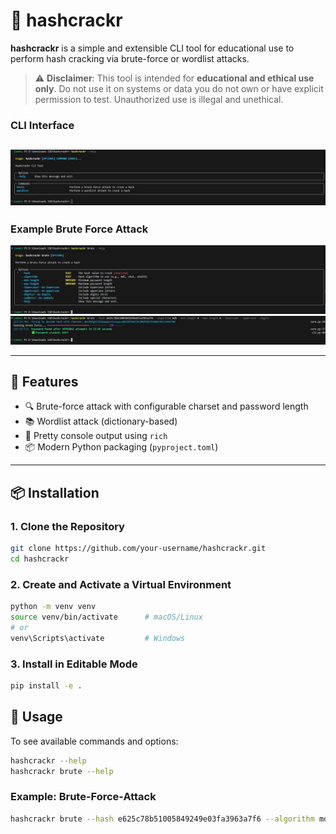 # 🔐 hashcrackr

**hashcrackr** is a simple and extensible CLI tool for educational use to perform hash cracking via brute-force or wordlist attacks.

> ⚠️ **Disclaimer**: This tool is intended for **educational and ethical use only**. Do not use it on systems or data you do not own or have explicit permission to test. Unauthorized use is illegal and unethical.

### CLI Interface
![CLI Interface](docs/example-main.jpg)
---
### Example Brute Force Attack
![Example Bruteforce Overview](docs/example-brute.jpg)
![Example Bruteforce Operation](docs/example-brute-operation.jpg)


---

## 🚀 Features

- 🔍 Brute-force attack with configurable charset and password length
- 📚 Wordlist attack (dictionary-based)
- 🎨 Pretty console output using `rich`
- 📦 Modern Python packaging (`pyproject.toml`)

---

## 📦 Installation

### 1. Clone the Repository

```bash
git clone https://github.com/your-username/hashcrackr.git
cd hashcrackr
```

### 2. Create and Activate a Virtual Environment
```bash
python -m venv venv
source venv/bin/activate      # macOS/Linux
# or
venv\Scripts\activate         # Windows
```

### 3. Install in Editable Mode
```bash
pip install -e .
```


## 🧪 Usage

To see available commands and options:
```bash
hashcrackr --help
hashcrackr brute --help
```

### Example: Brute-Force-Attack
```bash
hashcrackr brute --hash e625c78b51005849249e03fa3963a7f6 --algorithm md5 --min-length 4 --max-length 4 --lowercase --uppercase --digits
```
